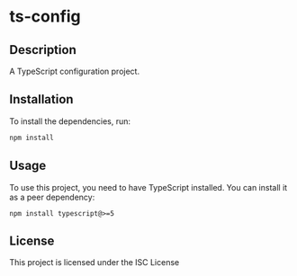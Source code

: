 # ts-config

## Description
A TypeScript configuration project.

## Installation
To install the dependencies, run:
```bash
npm install
```

## Usage
To use this project, you need to have TypeScript installed. You can install it as a peer dependency:

```
npm install typescript@>=5
```

## License
This project is licensed under the ISC License
